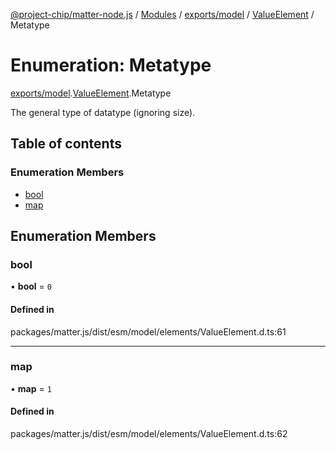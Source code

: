 [@project-chip/matter-node.js](../README.md) / [Modules](../modules.md) / [exports/model](../modules/exports_model.md) / [ValueElement](../modules/exports_model.ValueElement.md) / Metatype

# Enumeration: Metatype

[exports/model](../modules/exports_model.md).[ValueElement](../modules/exports_model.ValueElement.md).Metatype

The general type of datatype (ignoring size).

## Table of contents

### Enumeration Members

- [bool](exports_model.ValueElement.Metatype.md#bool)
- [map](exports_model.ValueElement.Metatype.md#map)

## Enumeration Members

### bool

• **bool** = ``0``

#### Defined in

packages/matter.js/dist/esm/model/elements/ValueElement.d.ts:61

___

### map

• **map** = ``1``

#### Defined in

packages/matter.js/dist/esm/model/elements/ValueElement.d.ts:62
